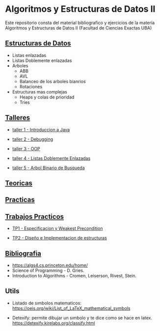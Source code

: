 # Algoritmos y Estructuras de Datos II

Este repositorio consta del material bibliografico y ejercicios de la materia Algoritmos y Estructuras de Datos II (Facultad de Ciencias Exactas UBA)

## [Estructuras de Datos](/EstructurasDeDatos/)

- Listas enlazadas
- Listas Doblemente enlazadas
- Arboles
  - ABB
  - AVL
  - Balanceo de los arboles bianrios
  - Rotaciones
- Estructuras mas complejas
  - Heaps y colas de prioridad
  - Tries

## [Talleres](/Talleres/)

- [taller 1 - Introduccion a Java](/Talleres/taller1%20-%20Intro%20a%20Java/)

- [taller 2 - Debugging](/Talleres/taller2%20-%20Debugging/)

- [taller 3 - OOP](/Talleres/taller3%20-%20OOP/)

- [taller 4 - Listas Doblemente Enlazadas](/Talleres/taller4%20-%20ListasDoblementeEnlazadas/)

- [taller 5 - Arbol Binario de Busqueda](/Talleres/taller5%20-%20ABB/)

## [Teoricas](/Teoricas/)

## [Practicas](/Practicas/)

## [Trabajos Practicos](/Trabajos%20Practicos/)

- [TP1 - Especificacion y Weakest Precondition](/Trabajos%20Practicos/TP1%20-%20Especificacion%20y%20WeakestPrecondition/)

- [TP2 - Diseño e Implementacion de estructuras](/Trabajos%20Practicos/TP2%20-%20Diseño%20e%20Implementacion%20de%20estructuras/)

## [Bibliografia](/Bibliografia/)

- https://algs4.cs.princeton.edu/home/
- Science of Programming - D. Gries.
- Introduction to Algorithms - Cromen, Leiserson, Rivest, Stein.

## Utils

- Listado de sımbolos matematicos:
  https://oeis.org/wiki/List_of_LaTeX_mathematical_symbols

- Detexify: permite dibujar un sımbolo y te dice como se hace en latex.
  https://detexify.kirelabs.org/classify.html
